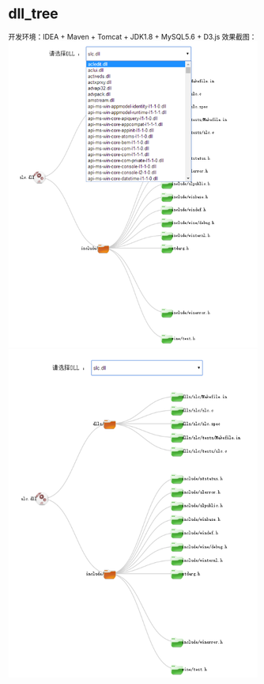 # dll_tree
开发环境：IDEA + Maven + Tomcat + JDK1.8 + MySQL5.6 + D3.js
效果截图：
![image](https://github.com/littlechencn/dll_tree/blob/master/src/screenshots/screenshots2.png)
![image](https://github.com/littlechencn/dll_tree/blob/master/src/screenshots/screenshots1.png)
